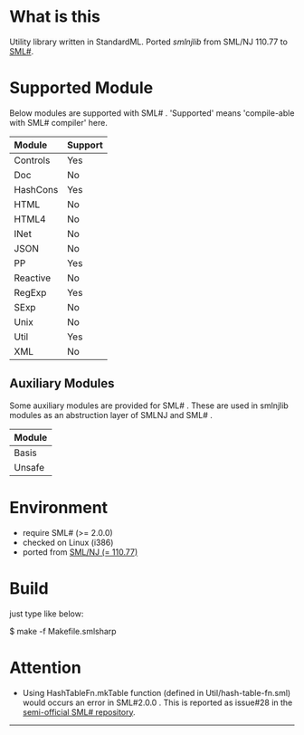 
What is this
===============================

Utility library written in StandardML.
Ported *smlnjlib* from SML/NJ 110.77 to [SML#][1].


Supported Module
===============================

Below modules are supported with SML# .
'Supported' means 'compile-able with SML# compiler' here.


| Module | Support |
|:------ | ------- |
|Controls| Yes     |
|Doc     | No      |
|HashCons| Yes     |
|HTML    | No      |
|HTML4   | No      |
|INet    | No      |
|JSON    | No      |
|PP      | Yes     |
|Reactive| No      |
|RegExp  | Yes     |
|SExp    | No      |
|Unix    | No      |
|Util    | Yes     |
|XML     | No      |


Auxiliary Modules
-------------------------------

Some auxiliary modules are provided for SML# .
These are used in smlnjlib modules as an abstruction layer of SMLNJ and SML# .

| Module |
| ------ |
| Basis  |
| Unsafe |


Environment
===============================

- require SML# (>= 2.0.0)
- checked on Linux (i386)
- ported from [SML/NJ (= 110.77)][3]


Build
===============================

just type like below:

 $ make -f Makefile.smlsharp


Attention
===============================

* Using HashTableFn.mkTable function (defined in Util/hash-table-fn.sml) would occurs an error in SML#2.0.0 .
  This is reported as issue#28 in the [semi-official SML# repository][2].


----

[1]: http://www.pllab.riec.tohoku.ac.jp/smlsharp/
[2]: https://github.com/smlsharp/smlsharp
[3]: http://www.smlnj.org/

